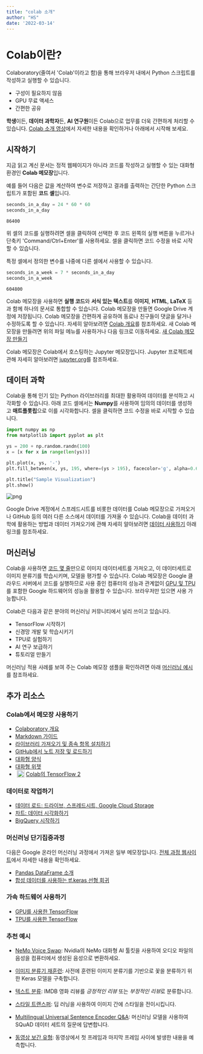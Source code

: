 ```yaml
---
title: "colab 소개"
author: "HS"
date: '2022-03-14'
---
```





<h1>Colab이란?</h1>

Colaboratory&#40;줄여서 'Colab'이라고 함&#41;을 통해 브라우저 내에서 Python 스크립트를 작성하고 실행할 수 있습니다. 
- 구성이 필요하지 않음
- GPU 무료 액세스
- 간편한 공유

<strong>학생</strong>이든, <strong>데이터 과학자</strong>든, <strong>AI 연구원</strong>이든 Colab으로 업무를 더욱 간편하게 처리할 수 있습니다. <a href="https://www.youtube.com/watch?v=inN8seMm7UI">Colab 소개 영상</a>에서 자세한 내용을 확인하거나 아래에서 시작해 보세요.

## <strong>시작하기</strong>

지금 읽고 계신 문서는 정적 웹페이지가 아니라 코드를 작성하고 실행할 수 있는 대화형 환경인 <strong>Colab 메모장</strong>입니다.

예를 들어 다음은 값을 계산하여 변수로 저장하고 결과를 출력하는 간단한 Python 스크립트가 포함된 <strong>코드 셀</strong>입니다.


```python
seconds_in_a_day = 24 * 60 * 60
seconds_in_a_day
```




    86400



위 셀의 코드를 실행하려면 셀을 클릭하여 선택한 후 코드 왼쪽의 실행 버튼을 누르거나 단축키 'Command/Ctrl+Enter'를 사용하세요. 셀을 클릭하면 코드 수정을 바로 시작할 수 있습니다.

특정 셀에서 정의한 변수를 나중에 다른 셀에서 사용할 수 있습니다.


```python
seconds_in_a_week = 7 * seconds_in_a_day
seconds_in_a_week
```




    604800



Colab 메모장을 사용하면 <strong>실행 코드</strong>와 <strong>서식 있는 텍스트</strong>를 <strong>이미지</strong>, <strong>HTML</strong>, <strong>LaTeX</strong> 등과 함께 하나의 문서로 통합할 수 있습니다. Colab 메모장을 만들면 Google Drive 계정에 저장됩니다. Colab 메모장을 간편하게 공유하여 동료나 친구들이 댓글을 달거나 수정하도록 할 수 있습니다. 자세히 알아보려면 <a href="/notebooks/basic_features_overview.ipynb">Colab 개요</a>를 참조하세요. 새 Colab 메모장을 만들려면 위의 파일 메뉴를 사용하거나 다음 링크로 이동하세요. <a href="http://colab.research.google.com#create=true">새 Colab 메모장 만들기</a>

Colab 메모장은 Colab에서 호스팅하는 Jupyter 메모장입니다. Jupyter 프로젝트에 관해 자세히 알아보려면 <a href="https://www.jupyter.org">jupyter.org</a>를 참조하세요.

## 데이터 과학

Colab을 통해 인기 있는 Python 라이브러리를 최대한 활용하여 데이터를 분석하고 시각화할 수 있습니다. 아래 코드 셀에서는 <strong>Numpy</strong>를 사용하여 임의의 데이터를 생성하고 <strong>매트플롯립</strong>으로 이를 시각화합니다. 셀을 클릭하면 코드 수정을 바로 시작할 수 있습니다.


```python
import numpy as np
from matplotlib import pyplot as plt

ys = 200 + np.random.randn(100)
x = [x for x in range(len(ys))]

plt.plot(x, ys, '-')
plt.fill_between(x, ys, 195, where=(ys > 195), facecolor='g', alpha=0.6)

plt.title("Sample Visualization")
plt.show()
```


    
![png](/images/colab_intro/output_7_0.png)
    


Google Drive 계정에서 스프레드시트를 비롯한 데이터를 Colab 메모장으로 가져오거나 GitHub 등의 여러 다른 소스에서 데이터를 가져올 수 있습니다. Colab을 데이터 과학에 활용하는 방법과 데이터 가져오기에 관해 자세히 알아보려면 <a href="#working-with-data">데이터 사용하기</a> 아래 링크를 참조하세요.

## 머신러닝

Colab을 사용하면 <a href="https://colab.research.google.com/github/tensorflow/docs/blob/master/site/en/tutorials/quickstart/beginner.ipynb">코드 몇 줄</a>만으로 이미지 데이터세트를 가져오고, 이 데이터세트로 이미지 분류기를 학습시키며, 모델을 평가할 수 있습니다. Colab 메모장은 Google 클라우드 서버에서 코드를 실행하므로 사용 중인 컴퓨터의 성능과 관계없이 <a href="#using-accelerated-hardware">GPU 및 TPU</a>를 포함한 Google 하드웨어의 성능을 활용할 수 있습니다. 브라우저만 있으면 사용 가능합니다.

Colab은 다음과 같은 분야의 머신러닝 커뮤니티에서 널리 쓰이고 있습니다.
- TensorFlow 시작하기
- 신경망 개발 및 학습시키기
- TPU로 실험하기
- AI 연구 보급하기
- 튜토리얼 만들기

머신러닝 적용 사례를 보여 주는 Colab 메모장 샘플을 확인하려면 아래 <a href="#machine-learning-examples">머신러닝 예시</a>를 참조하세요.

## 추가 리소스

### Colab에서 메모장 사용하기
- [Colaboratory 개요](/notebooks/basic_features_overview.ipynb)
- [Markdown 가이드](/notebooks/markdown_guide.ipynb)
- [라이브러리 가져오기 및 종속 항목 설치하기](/notebooks/snippets/importing_libraries.ipynb)
- [GitHub에서 노트 저장 및 로드하기](https://colab.research.google.com/github/googlecolab/colabtools/blob/main/notebooks/colab-github-demo.ipynb)
- [대화형 양식](/notebooks/forms.ipynb)
- [대화형 위젯](/notebooks/widgets.ipynb)
- <img src="/img/new.png" height="20px" align="left" hspace="4px" alt="New"></img>
 [Colab의 TensorFlow 2](/notebooks/tensorflow_version.ipynb)

<a name="working-with-data"></a>
### 데이터로 작업하기
- [데이터 로드: 드라이브, 스프레드시트, Google Cloud Storage](/notebooks/io.ipynb) 
- [차트: 데이터 시각화하기](/notebooks/charts.ipynb)
- [BigQuery 시작하기](/notebooks/bigquery.ipynb)

### 머신러닝 단기집중과정
다음은 Google 온라인 머신러닝 과정에서 가져온 일부 메모장입니다. <a href="https://developers.google.com/machine-learning/crash-course/">전체 과정 웹사이트</a>에서 자세한 내용을 확인하세요.
- [Pandas DataFrame 소개](https://colab.research.google.com/github/google/eng-edu/blob/main/ml/cc/exercises/pandas_dataframe_ultraquick_tutorial.ipynb)
- [합성 데이터를 사용하는 tf.keras 선형 회귀](https://colab.research.google.com/github/google/eng-edu/blob/main/ml/cc/exercises/linear_regression_with_synthetic_data.ipynb)


<a name="using-accelerated-hardware"></a>
### 가속 하드웨어 사용하기
- [GPU를 사용한 TensorFlow](/notebooks/gpu.ipynb)
- [TPU를 사용한 TensorFlow](/notebooks/tpu.ipynb)

<a name="machine-learning-examples"></a>

### 추천 예시

- <a href="https://colab.research.google.com/github/NVIDIA/NeMo/blob/stable/tutorials/VoiceSwapSample.ipynb">NeMo Voice Swap</a>: Nvidia의 NeMo 대화형 AI 툴킷을 사용하여 오디오 파일의 음성을 컴퓨터에서 생성된 음성으로 변환하세요.

- <a href="https://tensorflow.org/hub/tutorials/tf2_image_retraining">이미지 분류기 재훈련</a>: 사전에 훈련된 이미지 분류기를 기반으로 꽃을 분류하기 위한 Keras 모델을 구축합니다.
- <a href="https://tensorflow.org/hub/tutorials/tf2_text_classification">텍스트 분류</a>: IMDB 영화 리뷰를 <em>긍정적인 리뷰</em> 또는 <em>부정적인 리뷰</em>로 분류합니다.
- <a href="https://tensorflow.org/hub/tutorials/tf2_arbitrary_image_stylization">스타일 트랜스퍼</a>: 딥 러닝을 사용하여 이미지 간에 스타일을 전이시킵니다.
- <a href="https://tensorflow.org/hub/tutorials/retrieval_with_tf_hub_universal_encoder_qa">Multilingual Universal Sentence Encoder Q&amp;A</a>: 머신러닝 모델을 사용하여 SQuAD 데이터 세트의 질문에 답변합니다.
- <a href="https://tensorflow.org/hub/tutorials/tweening_conv3d">동영상 보간 유형</a>: 동영상에서 첫 프레임과 마지막 프레임 사이에 발생한 내용을 예측합니다.

